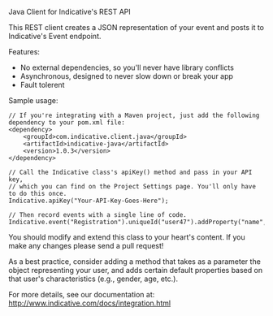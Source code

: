 Java Client for Indicative's REST API

This REST client creates a JSON representation of your event and posts it to Indicative's Event endpoint.

Features:

+ No external dependencies, so you'll never have library conflicts
+ Asynchronous, designed to never slow down or break your app
+ Fault tolerent

Sample usage:

    // If you're integrating with a Maven project, just add the following dependency to your pom.xml file:
    <dependency>
	    <groupId>com.indicative.client.java</groupId>
	    <artifactId>indicative-java</artifactId>
	    <version>1.0.3</version>
    </dependency>

    // Call the Indicative class's apiKey() method and pass in your API key, 
    // which you can find on the Project Settings page. You'll only have to do this once.
    Indicative.apiKey("Your-API-Key-Goes-Here");

    // Then record events with a single line of code.
    Indicative.event("Registration").uniqueId("user47").addProperty("name","value").done();

You should modify and extend this class to your heart's content.  If you make any changes please send a pull request!

As a best practice, consider adding a method that takes as a parameter the object representing your user, and adds certain default properties based on that user's characteristics (e.g., gender, age, etc.).

For more details, see our documentation at: http://www.indicative.com/docs/integration.html
